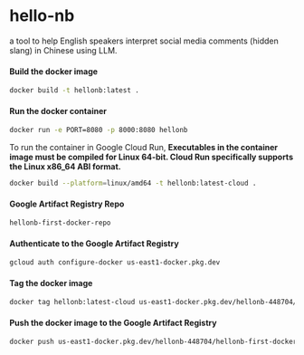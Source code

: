 # hello-nb

a tool to help English speakers interpret social media comments (hidden slang) in Chinese using LLM.

#### Build the docker image

```bash
docker build -t hellonb:latest .
```

#### Run the docker container

```bash
docker run -e PORT=8080 -p 8000:8080 hellonb
```

To run the container in Google Cloud Run,
**Executables in the container image must be compiled for Linux 64-bit. Cloud Run specifically supports the Linux x86_64 ABI format.**

```bash
docker build --platform=linux/amd64 -t hellonb:latest-cloud .
```

#### Google Artifact Registry Repo

```bash
hellonb-first-docker-repo
```

#### Authenticate to the Google Artifact Registry

```bash
gcloud auth configure-docker us-east1-docker.pkg.dev
```

#### Tag the docker image

```bash
docker tag hellonb:latest-cloud us-east1-docker.pkg.dev/hellonb-448704/hellonb-first-docker-repo/hellonb:latest-cloud
```

#### Push the docker image to the Google Artifact Registry

```bash
docker push us-east1-docker.pkg.dev/hellonb-448704/hellonb-first-docker-repo/hellonb:latest-cloud
```
